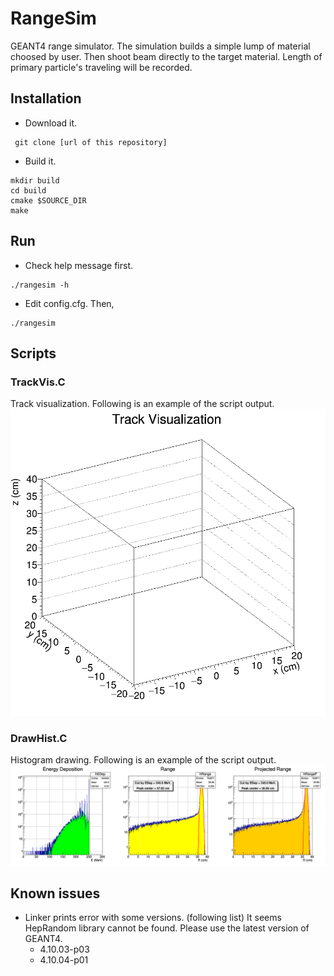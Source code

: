 # RangeSim
GEANT4 range simulator. The simulation builds a simple lump of material choosed by user. Then shoot beam directly to the target material. Length of primary particle's traveling will be recorded.

## Installation
* Download it.
```
 git clone [url of this repository]
```
* Build it.
```
mkdir build
cd build
cmake $SOURCE_DIR
make
```

## Run
* Check help message first.
```
./rangesim -h
```

* Edit config.cfg. Then,
```
./rangesim
```

## Scripts
### TrackVis.C
Track visualization. Following is an example of the script output.
![track_vis_ex](./scripts/trackVisExample.gif)

### DrawHist.C
Histogram drawing. Following is an example of the script output.
![hist_draw_ex](./scripts/histExample.png "DrawHist.C Example result")

## Known issues
* Linker prints error with some versions. (following list) It seems HepRandom library cannot be found. Please use the latest version of GEANT4.
   * 4.10.03-p03
   * 4.10.04-p01

